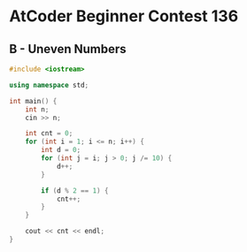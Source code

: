 # AtCoder Beginner Contest 136
## B - Uneven Numbers
```cpp
#include <iostream>

using namespace std;

int main() {
    int n;
    cin >> n;

    int cnt = 0;
    for (int i = 1; i <= n; i++) {
        int d = 0;
        for (int j = i; j > 0; j /= 10) {
            d++;
        }

        if (d % 2 == 1) {
            cnt++;
        }
    }

    cout << cnt << endl;
}
```

